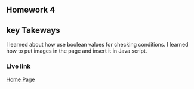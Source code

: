 ## Homework 4

## key Takeways
I learned about how use boolean values for checking conditions. I learned how to put images in the page and insert it in Java script.

### Live link

[Home Page](https://github.com/Aabumaya/CODING-CLASS/tree/main/Homework%204.)

